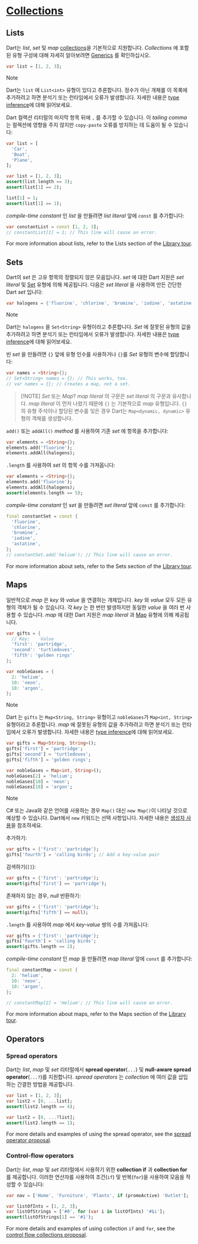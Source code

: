 # [Collections](https://dart.dev/language/collections)

## Lists

Dart는 _list_, _set_ 및 _map_ [collections](https://dart.dev/guides/libraries/library-tour#collections)을 기본적으로 지원합니다. _Collections_ 에 포함된 유형 구성에 대해 자세히 알아보려면 [Generics](https://dart.dev/language/generics) 를 확인하십시오.

```dart
var list = [1, 2, 3];
```

> [!NOTE]
> Dart는 `list` 에 `List<int>` 유형이 있다고 추론합니다. 정수가 아닌 개체를 이 목록에 추가하려고 하면 분석기 또는 런타임에서 오류가 발생합니다. 자세한 내용은 [type inference](https://dart.dev/language/type-system#type-inference)에 대해 읽어보세요.

Dart 컬렉션 리터럴의 마지막 항목 뒤에 `,` 를 추가할 수 있습니다. 이 _tailing comma_ 는 컬렉션에 영향을 주지 않지만 `copy-paste` 오류를 방지하는 데 도움이 될 수 있습니다:

```dart
var list = [
  'Car',
  'Boat',
  'Plane',
];
```

```dart
var list = [1, 2, 3];
assert(list.length == 3);
assert(list[1] == 2);

list[1] = 1;
assert(list[1] == 1);
```

_compile-time constant_ 인 _list_ 을 만들려면 _list literal_ 앞에 `const` 를 추가합니다:

```dart
var constantList = const [1, 2, 3];
// constantList[1] = 1; // This line will cause an error.
```

For more information about lists, refer to the Lists section of the [Library tour](https://dart.dev/guides/libraries/library-tour#lists).

## Sets

Dart의 _set_ 은 고유 항목의 정렬되지 않은 모음입니다. _set_ 에 대한 Dart 지원은 _set literal_ 및 [Set](https://api.dart.dev/stable/dart-core/Set-class.html) 유형에 의해 제공됩니다. 다음은 _set literal_ 을 사용하여 만든 간단한 Dart _set_ 입니다:

```dart
var halogens = {'fluorine', 'chlorine', 'bromine', 'iodine', 'astatine'};
```

> [!NOTE]
> Dart는 `halogens` 을 `Set<String>` 유형이라고 추론합니다. _Set_ 에 잘못된 유형의 값을 추가하려고 하면 분석기 또는 런타임에서 오류가 발생합니다. 자세한 내용은 [type inference](https://dart.dev/language/type-system#type-inference)에 대해 읽어보세요.

빈 _set_ 을 만들려면 `{}` 앞에 유형 인수를 사용하거나 `{}`를 _Set_ 유형의 변수에 할당합니다:

```dart
var names = <String>{};
// Set<String> names = {}; // This works, too.
// var names = {}; // Creates a map, not a set.
```

> [!NOTE] _Set_ 또는 _Map_?
> _map literal_ 의 구문은 _set literal_ 의 구문과 유사합니다. _map literal_ 이 먼저 나왔기 때문에 `{}` 는 기본적으로 _map_ 유형입니다. `{}` 의 유형 주석이나 할당된 변수를 잊은 경우 Dart는 `Map<dynamic, dynamic>` 유형의 객체를 생성합니다.

`add()` 또는 `addAll()` _method_ 를 사용하여 기존 _set_ 에 항목을 추가합니다:

```dart
var elements = <String>{};
elements.add('fluorine');
elements.addAll(halogens);
```

`.length` 를 사용하여 _set_ 의 항목 수를 가져옵니다:

```dart
var elements = <String>{};
elements.add('fluorine');
elements.addAll(halogens);
assert(elements.length == 5);
```

_compile-time constant_ 인 _set_ 을 만들려면 _set literal_ 앞에 `const` 를 추가합니다:

```dart
final constantSet = const {
  'fluorine',
  'chlorine',
  'bromine',
  'iodine',
  'astatine',
};
// constantSet.add('helium'); // This line will cause an error.
```

For more information about sets, refer to the Sets section of the [Library tour](https://dart.dev/guides/libraries/library-tour#sets).

## Maps

일반적으로 _map_ 은 _key_ 와 _value_ 을 연결하는 개체입니다. _key_ 와 _value_ 모두 모든 유형의 객체가 될 수 있습니다. 각 _key_ 는 한 번만 발생하지만 동일한 _value_ 을 여러 번 사용할 수 있습니다. _map_ 에 대한 Dart 지원은 _map literal_ 과 [Map](https://api.dart.dev/stable/dart-core/Map-class.html) 유형에 의해 제공됩니다.

```dart
var gifts = {
  // Key:    Value
  'first': 'partridge',
  'second': 'turtledoves',
  'fifth': 'golden rings'
};

var nobleGases = {
  2: 'helium',
  10: 'neon',
  18: 'argon',
};
```

> [!NOTE]
> Dart 는 `gifts` 는 `Map<String, String>` 유형이고 `nobleGases`가 `Map<int, String>` 유형이라고 추론합니다. _map_ 에 잘못된 유형의 값을 추가하려고 하면 분석기 또는 런타임에서 오류가 발생합니다. 자세한 내용은 [type inference](https://dart.dev/language/type-system#type-inference)에 대해 읽어보세요.

```dart
var gifts = Map<String, String>();
gifts['first'] = 'partridge';
gifts['second'] = 'turtledoves';
gifts['fifth'] = 'golden rings';

var nobleGases = Map<int, String>();
nobleGases[2] = 'helium';
nobleGases[10] = 'neon';
nobleGases[18] = 'argon';
```

> [!NOTE]
> C# 또는 Java와 같은 언어를 사용하는 경우 `Map()` 대신 `new Map()`이 나타날 것으로 예상할 수 있습니다.
> Dart에서 `new` 키워드는 선택 사항입니다. 자세한 내용은 [생성자 사용](https://dart.dev/language/classes#using-constructors)을 참조하세요.

추가하기:

```dart
var gifts = {'first': 'partridge'};
gifts['fourth'] = 'calling birds'; // Add a key-value pair
```

검색하기(`[]`):

```dart
var gifts = {'first': 'partridge'};
assert(gifts['first'] == 'partridge');
```

존재하지 않는 경우, _null_ 반환하기:

```dart
var gifts = {'first': 'partridge'};
assert(gifts['fifth'] == null);
```

`.length` 를 사용하여 _map_ 에서 _key-value_ 쌍의 수를 가져옵니다:

```dart
var gifts = {'first': 'partridge'};
gifts['fourth'] = 'calling birds';
assert(gifts.length == 2);
```

_compile-time constant_ 인 _map_ 을 만들려면 _map literal_ 앞에 `const` 를 추가합니다:

```dart
final constantMap = const {
  2: 'helium',
  10: 'neon',
  18: 'argon',
};

// constantMap[2] = 'Helium'; // This line will cause an error.
```

For more information about maps, refer to the Maps section of the [Library tour](https://dart.dev/guides/libraries/library-tour#maps).

## Operators

### Spread operators

Dart는 _list_, _map_ 및 _set_ 리터럴에서 **spread operator**(`...`) 및 **null-aware spread operator**(`...?`)를 지원합니다. _spread operators_ 는 _collection_ 에 여러 값을 삽입하는 간결한 방법을 제공합니다.

```dart
var list = [1, 2, 3];
var list2 = [0, ...list];
assert(list2.length == 4);
```

```dart
var list2 = [0, ...?list];
assert(list2.length == 1);
```

For more details and examples of using the spread operator, see the [spread operator proposal](https://github.com/dart-lang/language/blob/master/accepted/2.3/spread-collections/feature-specification.md).

### Control-flow operators

Dart는 _list_, _map_ 및 _set_ 리터럴에서 사용하기 위한 **collection if** 과 **collection for** 를 제공합니다. 이러한 연산자를 사용하여 조건(`if`) 및 반복(`for`)을 사용하여 모음을 작성할 수 있습니다:

```dart
var nav = ['Home', 'Furniture', 'Plants', if (promoActive) 'Outlet'];
```

```dart
var listOfInts = [1, 2, 3];
var listOfStrings = ['#0', for (var i in listOfInts) '#$i'];
assert(listOfStrings[1] == '#1');
```

For more details and examples of using collection `if` and `for`, see the [control flow collections proposal](https://github.com/dart-lang/language/blob/master/accepted/2.3/control-flow-collections/feature-specification.md).
